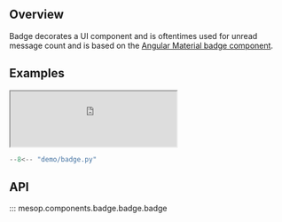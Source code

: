 ## Overview

Badge decorates a UI component and is oftentimes used for unread message count and is based on the [Angular Material badge component](https://material.angular.io/components/badge/overview).

## Examples

<iframe class="component-demo" src="https://google.github.io/mesop/demo/?demo=badge" style="height: 100px"></iframe>

```python
--8<-- "demo/badge.py"
```

## API

::: mesop.components.badge.badge.badge
